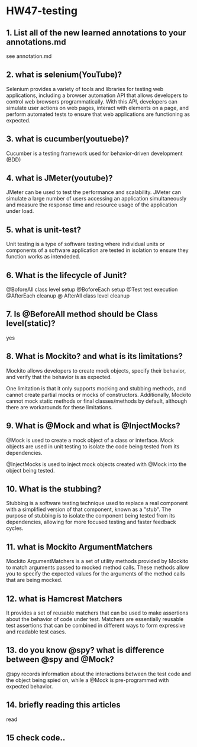 # HW47-testing

## 1. List all of the new learned annotations to your annotations.md
see annotation.md

## 2. what is selenium(YouTube)?
Selenium provides a variety of tools and libraries for testing web applications, including a browser automation API that allows developers to control web browsers programmatically. With this API, developers can simulate user actions on web pages, interact with elements on a page, and perform automated tests to ensure that web applications are functioning as expected.

## 3. what is cucumber(youtuebe)?
Cucumber is a testing framework used for behavior-driven development (BDD)

## 4. what is JMeter(youtube)?
JMeter can be used to test the performance and scalability.
JMeter can simulate a large number of users accessing an application simultaneously and measure the response time and resource usage of the application under load.

## 5. what is unit-test?
Unit testing is a type of software testing where individual units or components of a software application are tested in isolation to ensure they function works as intendeded.

## 6. What is the lifecycle of Junit?
@BoforeAll class level setup
@BoforeEach setup
@Test test execution
@AfterEach cleanup
@ AfterAll class level cleanup

## 7. Is @BeforeAll method should be Class level(static)?
yes

## 8. What is Mockito? and what is its limitations?
Mockito allows developers to create mock objects, specify their behavior, and verify that the behavior is as expected.

One limitation is that it only supports mocking and stubbing methods, and cannot create partial mocks or mocks of constructors. Additionally, Mockito cannot mock static methods or final classes/methods by default, although there are workarounds for these limitations.

## 9. What is @Mock and what is @InjectMocks?
@Mock is used to create a mock object of a class or interface. Mock objects are used in unit testing to isolate the code being tested from its dependencies.

@InjectMocks is used to inject mock objects created with @Mock into the object being tested.

## 10. What is the stubbing?
Stubbing is a software testing technique used to replace a real component with a simplified version of that component, known as a "stub". The purpose of stubbing is to isolate the component being tested from its dependencies, allowing for more focused testing and faster feedback cycles.

## 11. what is Mockito ArgumentMatchers
Mockito ArgumentMatchers is a set of utility methods provided by Mockito to match arguments passed to mocked method calls. These methods allow you to specify the expected values for the arguments of the method calls that are being mocked.

## 12. what is Hamcrest Matchers
It provides a set of reusable matchers that can be used to make assertions about the behavior of code under test. Matchers are essentially reusable test assertions that can be combined in different ways to form expressive and readable test cases.

## 13. do you know @spy? what is difference between @spy and @Mock?
@spy records information about the interactions between the test code and the object being spied on, while a @Mock is pre-programmed with expected behavior.

## 14. briefly reading this articles
read

## 15 check code..
